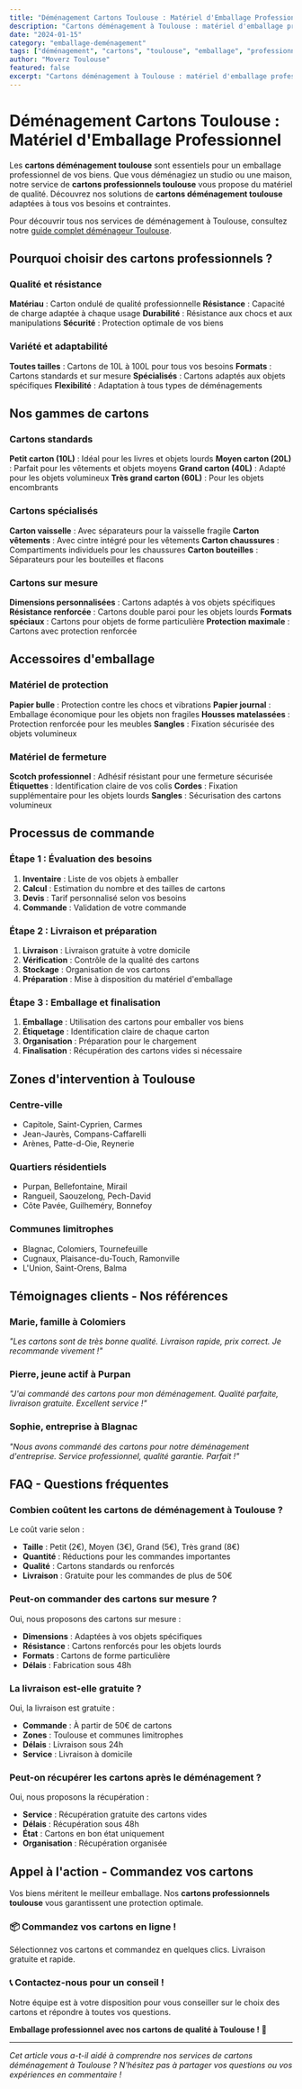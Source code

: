 ```yaml
---
title: "Déménagement Cartons Toulouse : Matériel d'Emballage Professionnel"
description: "Cartons déménagement à Toulouse : matériel d'emballage professionnel. Toutes tailles, livraison gratuite, qualité garantie. Devis gratuit."
date: "2024-01-15"
category: "emballage-deménagement"
tags: ["déménagement", "cartons", "toulouse", "emballage", "professionnel"]
author: "Moverz Toulouse"
featured: false
excerpt: "Cartons déménagement à Toulouse : matériel d'emballage professionnel. Toutes tailles, livraison gratuite, qualité garantie."
---
```


# Déménagement Cartons Toulouse : Matériel d'Emballage Professionnel

Les **cartons déménagement toulouse** sont essentiels pour un emballage professionnel de vos biens. Que vous déménagiez un studio ou une maison, notre service de **cartons professionnels toulouse** vous propose du matériel de qualité. Découvrez nos solutions de **cartons déménagement toulouse** adaptées à tous vos besoins et contraintes.

Pour découvrir tous nos services de déménagement à Toulouse, consultez notre [guide complet déménageur Toulouse](/blog/demenageur-toulouse).

## Pourquoi choisir des cartons professionnels ?

### Qualité et résistance

**Matériau** : Carton ondulé de qualité professionnelle
**Résistance** : Capacité de charge adaptée à chaque usage
**Durabilité** : Résistance aux chocs et aux manipulations
**Sécurité** : Protection optimale de vos biens

### Variété et adaptabilité

**Toutes tailles** : Cartons de 10L à 100L pour tous vos besoins
**Formats** : Cartons standards et sur mesure
**Spécialisés** : Cartons adaptés aux objets spécifiques
**Flexibilité** : Adaptation à tous types de déménagements

## Nos gammes de cartons

### Cartons standards

**Petit carton (10L)** : Idéal pour les livres et objets lourds
**Moyen carton (20L)** : Parfait pour les vêtements et objets moyens
**Grand carton (40L)** : Adapté pour les objets volumineux
**Très grand carton (60L)** : Pour les objets encombrants

### Cartons spécialisés

**Carton vaisselle** : Avec séparateurs pour la vaisselle fragile
**Carton vêtements** : Avec cintre intégré pour les vêtements
**Carton chaussures** : Compartiments individuels pour les chaussures
**Carton bouteilles** : Séparateurs pour les bouteilles et flacons

### Cartons sur mesure

**Dimensions personnalisées** : Cartons adaptés à vos objets spécifiques
**Résistance renforcée** : Cartons double paroi pour les objets lourds
**Formats spéciaux** : Cartons pour objets de forme particulière
**Protection maximale** : Cartons avec protection renforcée

## Accessoires d'emballage

### Matériel de protection

**Papier bulle** : Protection contre les chocs et vibrations
**Papier journal** : Emballage économique pour les objets non fragiles
**Housses matelassées** : Protection renforcée pour les meubles
**Sangles** : Fixation sécurisée des objets volumineux

### Matériel de fermeture

**Scotch professionnel** : Adhésif résistant pour une fermeture sécurisée
**Étiquettes** : Identification claire de vos colis
**Cordes** : Fixation supplémentaire pour les objets lourds
**Sangles** : Sécurisation des cartons volumineux

## Processus de commande

### Étape 1 : Évaluation des besoins

1. **Inventaire** : Liste de vos objets à emballer
2. **Calcul** : Estimation du nombre et des tailles de cartons
3. **Devis** : Tarif personnalisé selon vos besoins
4. **Commande** : Validation de votre commande

### Étape 2 : Livraison et préparation

1. **Livraison** : Livraison gratuite à votre domicile
2. **Vérification** : Contrôle de la qualité des cartons
3. **Stockage** : Organisation de vos cartons
4. **Préparation** : Mise à disposition du matériel d'emballage

### Étape 3 : Emballage et finalisation

1. **Emballage** : Utilisation des cartons pour emballer vos biens
2. **Étiquetage** : Identification claire de chaque carton
3. **Organisation** : Préparation pour le chargement
4. **Finalisation** : Récupération des cartons vides si nécessaire

## Zones d'intervention à Toulouse

### Centre-ville
- Capitole, Saint-Cyprien, Carmes
- Jean-Jaurès, Compans-Caffarelli
- Arènes, Patte-d-Oie, Reynerie

### Quartiers résidentiels
- Purpan, Bellefontaine, Mirail
- Rangueil, Saouzelong, Pech-David
- Côte Pavée, Guilheméry, Bonnefoy

### Communes limitrophes
- Blagnac, Colomiers, Tournefeuille
- Cugnaux, Plaisance-du-Touch, Ramonville
- L'Union, Saint-Orens, Balma

## Témoignages clients - Nos références

### Marie, famille à Colomiers
*"Les cartons sont de très bonne qualité. Livraison rapide, prix correct. Je recommande vivement !"*

### Pierre, jeune actif à Purpan
*"J'ai commandé des cartons pour mon déménagement. Qualité parfaite, livraison gratuite. Excellent service !"*

### Sophie, entreprise à Blagnac
*"Nous avons commandé des cartons pour notre déménagement d'entreprise. Service professionnel, qualité garantie. Parfait !"*

## FAQ - Questions fréquentes

### Combien coûtent les cartons de déménagement à Toulouse ?

Le coût varie selon :
- **Taille** : Petit (2€), Moyen (3€), Grand (5€), Très grand (8€)
- **Quantité** : Réductions pour les commandes importantes
- **Qualité** : Cartons standards ou renforcés
- **Livraison** : Gratuite pour les commandes de plus de 50€

### Peut-on commander des cartons sur mesure ?

Oui, nous proposons des cartons sur mesure :
- **Dimensions** : Adaptées à vos objets spécifiques
- **Résistance** : Cartons renforcés pour les objets lourds
- **Formats** : Cartons de forme particulière
- **Délais** : Fabrication sous 48h

### La livraison est-elle gratuite ?

Oui, la livraison est gratuite :
- **Commande** : À partir de 50€ de cartons
- **Zones** : Toulouse et communes limitrophes
- **Délais** : Livraison sous 24h
- **Service** : Livraison à domicile

### Peut-on récupérer les cartons après le déménagement ?

Oui, nous proposons la récupération :
- **Service** : Récupération gratuite des cartons vides
- **Délais** : Récupération sous 48h
- **État** : Cartons en bon état uniquement
- **Organisation** : Récupération organisée

## Appel à l'action - Commandez vos cartons

Vos biens méritent le meilleur emballage. Nos **cartons professionnels toulouse** vous garantissent une protection optimale.

### 📦 **Commandez vos cartons en ligne !**

Sélectionnez vos cartons et commandez en quelques clics. Livraison gratuite et rapide.

### 📞 **Contactez-nous pour un conseil !**

Notre équipe est à votre disposition pour vous conseiller sur le choix des cartons et répondre à toutes vos questions.

**Emballage professionnel avec nos cartons de qualité à Toulouse !** 🚚

---

*Cet article vous a-t-il aidé à comprendre nos services de cartons déménagement à Toulouse ? N'hésitez pas à partager vos questions ou vos expériences en commentaire !*

